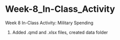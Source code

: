 # Week-8_In-Class_Activity
Week 8 In-Class Activity: Military Spending

1. Added .qmd and .xlsx files, created data folder